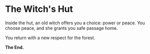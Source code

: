# The Witch's Hut

Inside the hut, an old witch offers you a choice: power or peace. You choose peace, and she grants you safe passage home.

You return with a new respect for the forest.

**The End.**
